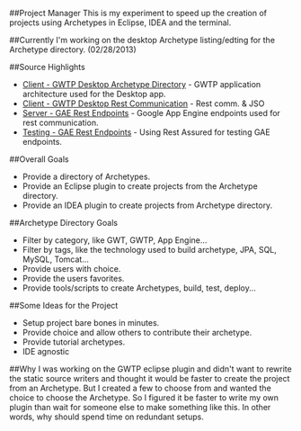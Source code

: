 ##Project Manager
This is my experiment to speed up the creation of projects using Archetypes in Eclipse, IDEA and the terminal.

##Currently
I'm working on the desktop Archetype listing/edting for the Archetype directory. (02/28/2013)

##Source Highlights
* [Client - GWTP Desktop Archetype Directory](https://github.com/branflake2267/Project-Manager/tree/master/Directory/src/org/gonevertical/pm/directory/client) - GWTP application architecture used for the Desktop app.
* [Client - GWTP Desktop Rest Communication](https://github.com/branflake2267/Project-Manager/tree/master/Directory/src/org/gonevertical/pm/directory/client/rest) - Rest comm. & JSO
* [Server - GAE Rest Endpoints](https://github.com/branflake2267/Project-Manager/tree/master/Directory/src/org/gonevertical/pm/directory/server/rest) - Google App Engine endpoints used for rest communication.
* [Testing - GAE Rest Endpoints](https://github.com/branflake2267/Project-Manager/tree/master/DirectoryTesting/src/test/java/org/gonevertical/pm/directory/testing) - Using Rest Assured for testing GAE endpoints.

##Overall Goals
* Provide a directory of Archetypes.
* Provide an Eclipse plugin to create projects from the Archetype directory.
* Provide an IDEA plugin to create projects from Archetype directory.

##Archetype Directory Goals
* Filter by category, like GWT, GWTP, App Engine...
* Filter by tags, like the technology used to build archetype, JPA, SQL, MySQL, Tomcat…
* Provide users with choice.
* Provide the users favorites. 
* Provide tools/scripts to create Archetypes, build, test, deploy...

##Some Ideas for the Project
* Setup project bare bones in minutes. 
* Provide choice and allow others to contribute their archetype.
* Provide tutorial archetypes.
* IDE agnostic

##Why
I was working on the GWTP eclipse plugin and didn't want to rewrite the static source writers and thought it would be faster to create the project from an Archetype. But I created a few to choose from and wanted the choice to choose the Archetype. So I figured it be faster to write my own plugin than wait for someone else to make something like this. In other words, why should spend time on redundant setups.
